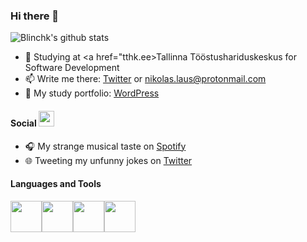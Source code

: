 ### Hi there 👋

![Blinchk's github stats](https://github-readme-stats.vercel.app/api?username=blinchk&show_icons=true&theme=radical)

- 🌱 Studying at <a href="tthk.ee>Tallinna Tööstushariduskeskus</a> for Software Development
- 📫 Write me there: <a href="twitter.laus.codes">Twitter</a> or nikolas.laus@protonmail.com
- 💼 My study portfolio: <a href="laus.codes">WordPress</a>


#### Social <img src="https://media.giphy.com/media/U3DIXqKQV5YcSKuzMC/giphy.gif" width="25">

- 🎧 My strange musical taste on <a href="spotify.laus.codes">Spotify</a>
- 🌐 Tweeting my unfunny jokes on <a href="twitter.laus.codes">Twitter</a>

#### Languages and Tools

<img src="https://media2.giphy.com/media/LMt9638dO8dftAjtco/giphy.gif" width="50"><img src="https://media2.giphy.com/media/XAxylRMCdpbEWUAvr8/giphy.gif" width="50"><img src="https://media.giphy.com/media/KzJkzjggfGN5Py6nkT/giphy.gif" width="50"><img src="https://media.giphy.com/media/UQJlZ2OcaCA2RLfGiZ/giphy.gif" width="50">

